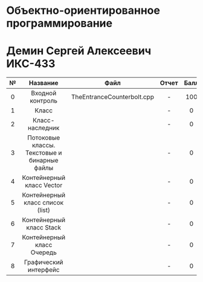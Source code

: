 # Объектно-ориентированное программирование
# Демин Сергей Алексеевич ИКС-433

|№|Название|Файл|Отчет|Балл|
|:-:|:-:|:-:|:-:|:-:|
|0|Входной контроль|TheEntranceCounterbolt.cpp|-|100|
|1|Класс||-|0|
|2|Класс-наследник||-|0|
|3|Потоковые классы. Текстовые и бинарные файлы||-|0|
|4|Контейнерный класс Vector||-|0|
|5|Контейнерный класс список (list)||-|0|
|6|Контейнерный класс Stack||-|0|
|7|Контейнерный класс Очередь||-|0|
|8|Графический интерфейс||-|0|

